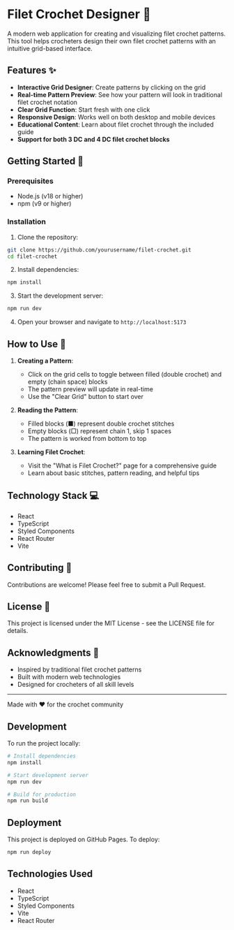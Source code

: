 # Filet Crochet Designer 🧶

A modern web application for creating and visualizing filet crochet patterns. This tool helps crocheters design their own filet crochet patterns with an intuitive grid-based interface.

## Features ✨

- **Interactive Grid Designer**: Create patterns by clicking on the grid
- **Real-time Pattern Preview**: See how your pattern will look in traditional filet crochet notation
- **Clear Grid Function**: Start fresh with one click
- **Responsive Design**: Works well on both desktop and mobile devices
- **Educational Content**: Learn about filet crochet through the included guide
- **Support for both 3 DC and 4 DC filet crochet blocks**

## Getting Started 🚀

### Prerequisites

- Node.js (v18 or higher)
- npm (v9 or higher)

### Installation

1. Clone the repository:
```bash
git clone https://github.com/yourusername/filet-crochet.git
cd filet-crochet
```

2. Install dependencies:
```bash
npm install
```

3. Start the development server:
```bash
npm run dev
```

4. Open your browser and navigate to `http://localhost:5173`

## How to Use 🎨

1. **Creating a Pattern**:
   - Click on the grid cells to toggle between filled (double crochet) and empty (chain space) blocks
   - The pattern preview will update in real-time
   - Use the "Clear Grid" button to start over

2. **Reading the Pattern**:
   - Filled blocks (■) represent double crochet stitches
   - Empty blocks (□) represent chain 1, skip 1 spaces
   - The pattern is worked from bottom to top

3. **Learning Filet Crochet**:
   - Visit the "What is Filet Crochet?" page for a comprehensive guide
   - Learn about basic stitches, pattern reading, and helpful tips

## Technology Stack 💻

- React
- TypeScript
- Styled Components
- React Router
- Vite

## Contributing 🤝

Contributions are welcome! Please feel free to submit a Pull Request.

## License 📄

This project is licensed under the MIT License - see the LICENSE file for details.

## Acknowledgments 🙏

- Inspired by traditional filet crochet patterns
- Built with modern web technologies
- Designed for crocheters of all skill levels

---

Made with ❤️ for the crochet community

## Development

To run the project locally:

```bash
# Install dependencies
npm install

# Start development server
npm run dev

# Build for production
npm run build
```

## Deployment

This project is deployed on GitHub Pages. To deploy:

```bash
npm run deploy
```

## Technologies Used

- React
- TypeScript
- Styled Components
- Vite
- React Router
